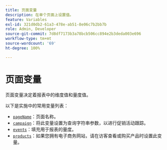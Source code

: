 ```yaml
---
title: 页面变量
description: 在单个页面上设置值。
feature: Variables
exl-id: 321d0db2-61a3-478e-ab51-8e06c7b2bb7b
role: Admin, Developer
source-git-commit: 7d8df7173b3a78bcb506cc894e2b3deda003e696
workflow-type: tm+mt
source-wordcount: '69'
ht-degree: 100%

---
```


# 页面变量

页面变量决定着报表中的维度值和量度值。

以下是实施中的常用变量列表：

* [`pageName`](pagename.md)：页面名称。
* [`campaign`](campaign.md)：将此变量设置为查询字符串参数，以进行促销活动跟踪。
* [`events`](events/events-overview.md)：填充用于报表的量度。
* [`products`](products.md)：如果您拥有电子商务网站，请在访客查看或购买产品时设置此变量。
